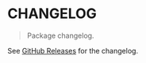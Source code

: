 # CHANGELOG

> Package changelog.

See [GitHub Releases](https://github.com/stdlib-js/array-base-at4d/releases) for the changelog.